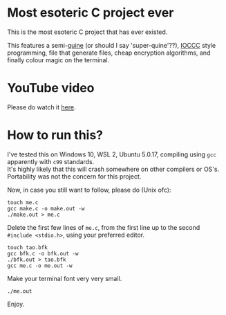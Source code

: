 # Most esoteric C project ever

This is the most esoteric C project that has ever existed.

This features a semi-[quine](https://en.wikipedia.org/wiki/Quine_(computing)) (or should I say 'super-quine'??), [IOCCC](https://www.ioccc.org/) style programming, file that generate files, cheap encryption algorithms, and finally colour magic on the terminal.

# YouTube video

Please do watch it [here](https://youtu.be/yWOB1y_pJFM).

# How to run this?

I've tested this on Windows 10, WSL 2, Ubuntu 5.0.17, compiling using `gcc` apparently with `c99` standards.  
It's highly likely that this will crash somewhere on other compilers or OS's. Portability was not the concern for this project.

Now, in case you still want to follow, please do (Unix ofc):

```
touch me.c
gcc make.c -o make.out -w
./make.out > me.c
```

Delete the first few lines of `me.c`, from the first line up to the second `#include <stdio.h>`, using your preferred editor.

```
touch tao.bfk
gcc bfk.c -o bfk.out -w
./bfk.out > tao.bfk
gcc me.c -o me.out -w
```

Make your terminal font very very small.

```
./me.out
```

Enjoy.
